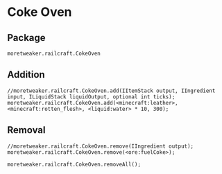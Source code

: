 # Coke Oven

## Package
`moretweaker.railcraft.CokeOven`

## Addition

```zenscript
//moretweaker.railcraft.CokeOven.add(IItemStack output, IIngredient input, ILiquidStack liquidOutput, optional int ticks);
moretweaker.railcraft.CokeOven.add(<minecraft:leather>, <minecraft:rotten_flesh>, <liquid:water> * 10, 300);
```

## Removal

```zenscript
//moretweaker.railcraft.CokeOven.remove(IIngredient output);
moretweaker.railcraft.CokeOven.remove(<ore:fuelCoke>);

moretweaker.railcraft.CokeOven.removeAll();
```
